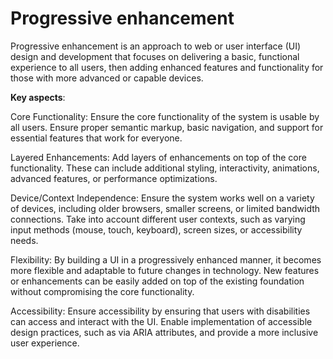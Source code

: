 # Progressive enhancement

Progressive enhancement is an approach to web or user interface (UI) design and development that focuses on delivering a basic, functional experience to all users, then adding enhanced features and functionality for those with more advanced or capable devices.

**Key aspects**:

Core Functionality: Ensure the core functionality of the system is usable by all users. Ensure proper semantic markup, basic navigation, and support for essential features that work for everyone.

Layered Enhancements: Add layers of enhancements on top of the core functionality. These can include additional styling, interactivity, animations, advanced features, or performance optimizations.

Device/Context Independence: Ensure the system works well on a variety of devices, including older browsers, smaller screens, or limited bandwidth connections. Take into account different user contexts, such as varying input methods (mouse, touch, keyboard), screen sizes, or accessibility needs.

Flexibility: By building a UI in a progressively enhanced manner, it becomes more flexible and adaptable to future changes in technology. New features or enhancements can be easily added on top of the existing foundation without compromising the core functionality.

Accessibility: Ensure accessibility by ensuring that users with disabilities can access and interact with the UI. Enable implementation of accessible design practices, such as via ARIA attributes, and provide a more inclusive user experience.
